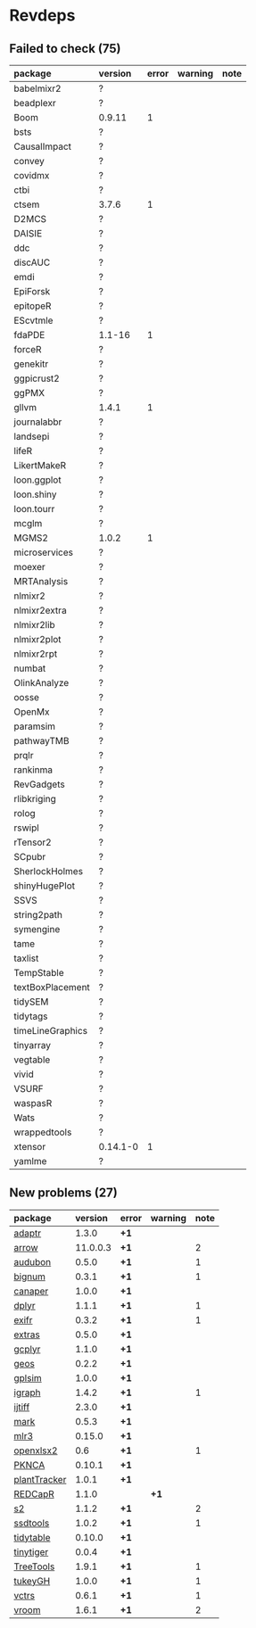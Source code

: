 # Revdeps

## Failed to check (75)

|package          |version  |error |warning |note |
|:----------------|:--------|:-----|:-------|:----|
|babelmixr2       |?        |      |        |     |
|beadplexr        |?        |      |        |     |
|Boom             |0.9.11   |1     |        |     |
|bsts             |?        |      |        |     |
|CausalImpact     |?        |      |        |     |
|convey           |?        |      |        |     |
|covidmx          |?        |      |        |     |
|ctbi             |?        |      |        |     |
|ctsem            |3.7.6    |1     |        |     |
|D2MCS            |?        |      |        |     |
|DAISIE           |?        |      |        |     |
|ddc              |?        |      |        |     |
|discAUC          |?        |      |        |     |
|emdi             |?        |      |        |     |
|EpiForsk         |?        |      |        |     |
|epitopeR         |?        |      |        |     |
|EScvtmle         |?        |      |        |     |
|fdaPDE           |1.1-16   |1     |        |     |
|forceR           |?        |      |        |     |
|genekitr         |?        |      |        |     |
|ggpicrust2       |?        |      |        |     |
|ggPMX            |?        |      |        |     |
|gllvm            |1.4.1    |1     |        |     |
|journalabbr      |?        |      |        |     |
|landsepi         |?        |      |        |     |
|lifeR            |?        |      |        |     |
|LikertMakeR      |?        |      |        |     |
|loon.ggplot      |?        |      |        |     |
|loon.shiny       |?        |      |        |     |
|loon.tourr       |?        |      |        |     |
|mcglm            |?        |      |        |     |
|MGMS2            |1.0.2    |1     |        |     |
|microservices    |?        |      |        |     |
|moexer           |?        |      |        |     |
|MRTAnalysis      |?        |      |        |     |
|nlmixr2          |?        |      |        |     |
|nlmixr2extra     |?        |      |        |     |
|nlmixr2lib       |?        |      |        |     |
|nlmixr2plot      |?        |      |        |     |
|nlmixr2rpt       |?        |      |        |     |
|numbat           |?        |      |        |     |
|OlinkAnalyze     |?        |      |        |     |
|oosse            |?        |      |        |     |
|OpenMx           |?        |      |        |     |
|paramsim         |?        |      |        |     |
|pathwayTMB       |?        |      |        |     |
|prqlr            |?        |      |        |     |
|rankinma         |?        |      |        |     |
|RevGadgets       |?        |      |        |     |
|rlibkriging      |?        |      |        |     |
|rolog            |?        |      |        |     |
|rswipl           |?        |      |        |     |
|rTensor2         |?        |      |        |     |
|SCpubr           |?        |      |        |     |
|SherlockHolmes   |?        |      |        |     |
|shinyHugePlot    |?        |      |        |     |
|SSVS             |?        |      |        |     |
|string2path      |?        |      |        |     |
|symengine        |?        |      |        |     |
|tame             |?        |      |        |     |
|taxlist          |?        |      |        |     |
|TempStable       |?        |      |        |     |
|textBoxPlacement |?        |      |        |     |
|tidySEM          |?        |      |        |     |
|tidytags         |?        |      |        |     |
|timeLineGraphics |?        |      |        |     |
|tinyarray        |?        |      |        |     |
|vegtable         |?        |      |        |     |
|vivid            |?        |      |        |     |
|VSURF            |?        |      |        |     |
|waspasR          |?        |      |        |     |
|Wats             |?        |      |        |     |
|wrappedtools     |?        |      |        |     |
|xtensor          |0.14.1-0 |1     |        |     |
|yamlme           |?        |      |        |     |

## New problems (27)

|package      |version  |error  |warning |note |
|:------------|:--------|:------|:-------|:----|
|[adaptr](problems.md#adaptr)|1.3.0    |__+1__ |        |     |
|[arrow](problems.md#arrow)|11.0.0.3 |__+1__ |        |2    |
|[audubon](problems.md#audubon)|0.5.0    |__+1__ |        |1    |
|[bignum](problems.md#bignum)|0.3.1    |__+1__ |        |1    |
|[canaper](problems.md#canaper)|1.0.0    |__+1__ |        |     |
|[dplyr](problems.md#dplyr)|1.1.1    |__+1__ |        |1    |
|[exifr](problems.md#exifr)|0.3.2    |__+1__ |        |1    |
|[extras](problems.md#extras)|0.5.0    |__+1__ |        |     |
|[gcplyr](problems.md#gcplyr)|1.1.0    |__+1__ |        |     |
|[geos](problems.md#geos)|0.2.2    |__+1__ |        |     |
|[gplsim](problems.md#gplsim)|1.0.0    |__+1__ |        |     |
|[igraph](problems.md#igraph)|1.4.2    |__+1__ |        |1    |
|[ijtiff](problems.md#ijtiff)|2.3.0    |__+1__ |        |     |
|[mark](problems.md#mark)|0.5.3    |__+1__ |        |     |
|[mlr3](problems.md#mlr3)|0.15.0   |__+1__ |        |     |
|[openxlsx2](problems.md#openxlsx2)|0.6      |__+1__ |        |1    |
|[PKNCA](problems.md#pknca)|0.10.1   |__+1__ |        |     |
|[plantTracker](problems.md#planttracker)|1.0.1    |__+1__ |        |     |
|[REDCapR](problems.md#redcapr)|1.1.0    |       |__+1__  |     |
|[s2](problems.md#s2)|1.1.2    |__+1__ |        |2    |
|[ssdtools](problems.md#ssdtools)|1.0.2    |__+1__ |        |1    |
|[tidytable](problems.md#tidytable)|0.10.0   |__+1__ |        |     |
|[tinytiger](problems.md#tinytiger)|0.0.4    |__+1__ |        |     |
|[TreeTools](problems.md#treetools)|1.9.1    |__+1__ |        |1    |
|[tukeyGH](problems.md#tukeygh)|1.0.0    |__+1__ |        |1    |
|[vctrs](problems.md#vctrs)|0.6.1    |__+1__ |        |1    |
|[vroom](problems.md#vroom)|1.6.1    |__+1__ |        |2    |

